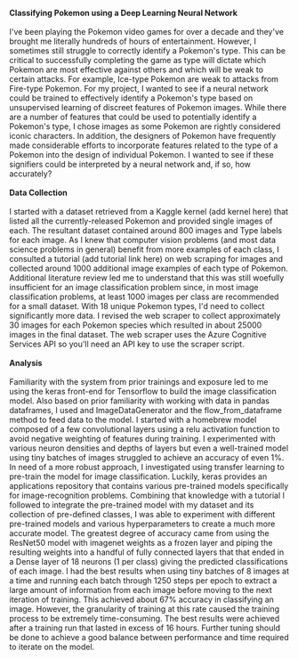 <strong>Classifying Pokemon using a Deep Learning Neural Network</strong><br></br>
I've been playing the Pokemon video games for over a decade and they've brought me literally hundreds of hours of entertainment.  However, I sometimes still struggle to correctly identify a Pokemon's type.  This can be critical to successfully completing the game as type will dictate which Pokemon are most effective against others and which will be weak to certain attacks.  For example, Ice-type Pokemon are weak to attacks from Fire-type Pokemon.  For my project, I wanted to see if a neural network could be trained to effectively identify a Pokemon's type based on unsupervised learning of discreet features of Pokemon images.  While there are a number of features that could be used to potentially identify a Pokemon's type, I chose images as some Pokemon are rightly considered iconic characters.  In addition, the designers of Pokemon have frequently made considerable efforts to incorporate features related to the type of a Pokemon into the design of individual Pokemon.  I wanted to see if these signifiers could be interpreted by a neural network and, if so, how accurately?
<br></br>
<strong>Data Collection</strong><br></br>
I started with a dataset retrieved from a Kaggle kernel (add kernel here) that listed all the currently-released Pokemon and provided single images of each.  The resultant dataset contained around 800 images and Type labels for each image.  As I knew that computer vision problems (and most data science problems in general) benefit from more examples of each class,  I consulted a tutorial (add tutorial link here) on web scraping for images and collected around 1000 additional image examples of each type of Pokemon. Additional literature review led me to understand that this was still woefully insufficient for an image classification problem since, in most image classification problems, at least 1000 images per class are recommended for a small dataset.  With 18 unique Pokemon types, I'd need to collect significantly more data. I revised the web scraper to collect approximately 30 images for each Pokemon species which resulted in about 25000 images in the final dataset.  The web scraper uses the Azure Cognitive Services API so you'll need an API key to use the scraper script.
<br></br>
<strong>Analysis</strong><br></br>
Familiarity with the system from prior trainings and exposure led to me using the keras front-end for Tensorflow to build the image classification model.  Also based on prior familiarity with working with data in pandas dataframes, I used and ImageDataGenerator and the flow_from_dataframe method to feed data to the model. I started with a homebrew model composed of a few convolutional layers using a relu activation function to avoid negative weighting of features during training.  I experimented with various neuron densities and depths of layers but even a well-trained model using tiny batches of images struggled to achieve an accuracy of even 1%.  In need of a more robust approach, I investigated using transfer learning to pre-train the model for image classification.  Luckily, keras provides an applications repository that contains various pre-trained models specifically for image-recognition problems.  Combining that knowledge with a tutorial I followed to integrate the pre-trained model with my dataset and its collection of pre-defined classes, I was able to experiment with different pre-trained models and various hyperparameters to create a much more accurate model.  The greatest degree of accuracy came from using the ResNet50 model with imagenet weights as a frozen layer and piping the resulting weights into a handful of fully connected layers that that ended in a Dense layer of 18 neurons (1 per class) giving the predicted classifications of each image.  I had the best results when using tiny batches of 8 images at a time and running each batch through 1250 steps per epoch to extract a large amount of information from each image before moving to the next iteration of training.  This achieved about 67% accuracy in classifying an image.  However, the granularity of training at this rate caused the training process to be extremely time-consuming.  The best results were achieved after a training run that lasted in excess of 16 hours.  Further tuning should be done to achieve a good balance between performance and time required to iterate on the model.
